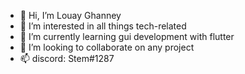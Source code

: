- 👋 Hi, I’m Louay Ghanney
- 👀 I’m interested in all things tech-related
- 🌱 I’m currently learning gui development with flutter
- 💞️ I’m looking to collaborate on any project
- 📫 discord: Stem#1287

<!---
Stem-LG/Stem-LG is a ✨ special ✨ repository because its `README.md` (this file) appears on your GitHub profile.
You can click the Preview link to take a look at your changes.
--->
